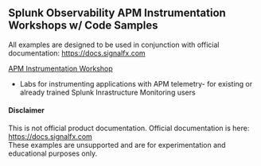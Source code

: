 ## Splunk Observability APM Instrumentation Workshops w/ Code Samples

All examples are designed to be used in conjunction with official documentation: https://docs.signalfx.com

[APM Instrumentation Workshop](./apm)  
* Labs for instrumenting applications with APM telemetry- for existing or already trained Splunk Inrastructure Monitoring users  

#### Disclaimer
This is not official product documentation. Official documentation is here: https://docs.signalfx.com  
These examples are unsupported and are for experimentation and educational purposes only.
